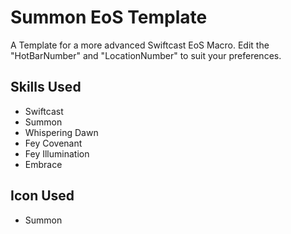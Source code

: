 # Summon EoS Template

A Template for a more advanced Swiftcast EoS Macro.
Edit the "HotBarNumber" and "LocationNumber" to suit your preferences.

## Skills Used

 - Swiftcast
 - Summon
 - Whispering Dawn
 - Fey Covenant
 - Fey Illumination
 - Embrace

## Icon Used

 - Summon